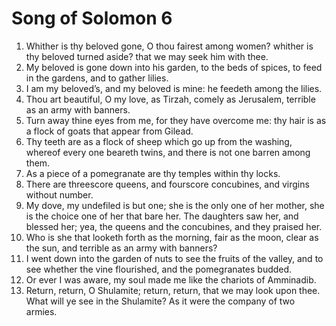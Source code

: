 ﻿# Song of Solomon 6
1. Whither is thy beloved gone, O thou fairest among women? whither is thy beloved turned aside? that we may seek him with thee. 
2. My beloved is gone down into his garden, to the beds of spices, to feed in the gardens, and to gather lilies. 
3. I am my beloved’s, and my beloved is mine: he feedeth among the lilies. 
4.  Thou art beautiful, O my love, as Tirzah, comely as Jerusalem, terrible as an army with banners. 
5. Turn away thine eyes from me, for they have overcome me: thy hair is as a flock of goats that appear from Gilead. 
6. Thy teeth are as a flock of sheep which go up from the washing, whereof every one beareth twins, and there is not one barren among them. 
7. As a piece of a pomegranate are thy temples within thy locks. 
8. There are threescore queens, and fourscore concubines, and virgins without number. 
9. My dove, my undefiled is but one; she is the only one of her mother, she is the choice one of her that bare her. The daughters saw her, and blessed her; yea, the queens and the concubines, and they praised her. 
10.  Who is she that looketh forth as the morning, fair as the moon, clear as the sun, and terrible as an army with banners? 
11. I went down into the garden of nuts to see the fruits of the valley, and to see whether the vine flourished, and the pomegranates budded. 
12. Or ever I was aware, my soul made me like the chariots of Amminadib. 
13. Return, return, O Shulamite; return, return, that we may look upon thee. What will ye see in the Shulamite? As it were the company of two armies. 
